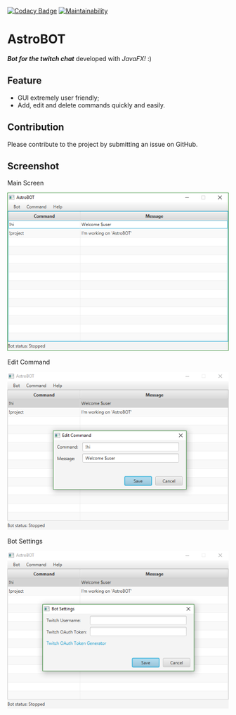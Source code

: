 [![Codacy Badge](https://api.codacy.com/project/badge/Grade/41e7da053b484c4bab0b878a3d7cd155)](https://www.codacy.com/app/steno94/AstroBOT?utm_source=github.com&amp;utm_medium=referral&amp;utm_content=st3no/AstroBOT&amp;utm_campaign=Badge_Grade)
[![Maintainability](https://api.codeclimate.com/v1/badges/75bbce50c140814e804c/maintainability)](https://codeclimate.com/repos/59f078242edfed02dc000ca8/maintainability)

# AstroBOT

**_Bot for the twitch chat_** developed with _JavaFX!_ :)


## Feature

* GUI extremely user friendly;
* Add, edit and delete commands quickly and easily.


## Contribution

Please contribute to the project by submitting an issue on GitHub.

## Screenshot

Main Screen

![alt text](https://github.com/st3no/AstroBOT/blob/master/screenshot/Home.png "Main Screen")

Edit Command

![alt text](https://github.com/st3no/AstroBOT/blob/master/screenshot/Command.png "Edit Command")

Bot Settings

![alt text](https://github.com/st3no/AstroBOT/blob/master/screenshot/Settings.png "Bot Settings")

